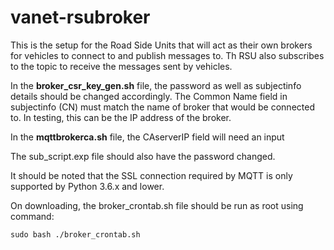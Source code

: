 # vanet-rsubroker

This is the setup for the Road Side Units that will act as their own brokers for vehicles to connect to and publish messages to. Th RSU also subscribes to the topic to receive the messages sent by vehicles.

In the **broker_csr_key_gen.sh** file, the password as well as subjectinfo details should be changed accordingly. The Common Name field in subjectinfo (CN) must match the name of broker that would be connected to. In testing, this can be the IP address of the broker.

In the **mqttbrokerca.sh** file, the CAserverIP field will need an input

The sub_script.exp file should also have the password changed.

It should be noted that the SSL connection required by MQTT is only supported by Python 3.6.x and lower.

On downloading, the broker_crontab.sh file should be run as root using command:

    sudo bash ./broker_crontab.sh